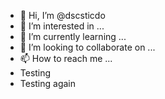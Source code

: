 - 👋 Hi, I’m @dscsticdo
- 👀 I’m interested in ...
- 🌱 I’m currently learning ...
- 💞️ I’m looking to collaborate on ...
- 📫 How to reach me ...
- Testing
- Testing again
<!---
dscsticdo/dscsticdo is a ✨ special ✨ repository because its `README.md` (this file) appears on your GitHub profile.
You can click the Preview link to take a look at your changes.
--->
